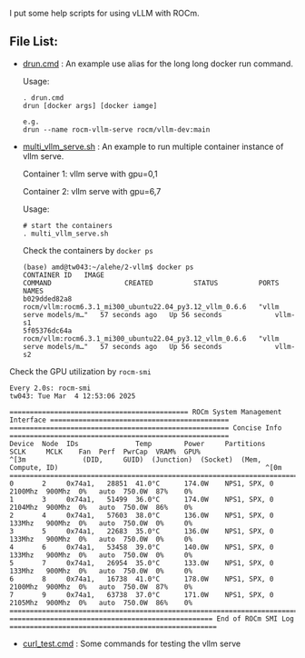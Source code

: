 I put some help scripts for using vLLM with ROCm.

## File List:

- [drun.cmd](drun.cmd) : An example use alias for the long long docker run command.

  Usage:
  
  ```shell
  . drun.cmd
  drun [docker args] [docker iamge]

  e.g.
  drun --name rocm-vllm-serve rocm/vllm-dev:main
  ```

- [multi_vllm_serve.sh](multi_vllm_serve.sh) : An example to run multiple container instance of vllm serve.
  
  Container 1: vllm serve with gpu=0,1

  Container 2: vllm serve with gpu=6,7

  Usage:
  
  ```shell
  # start the containers
  . multi_vllm_serve.sh
  ```

  Check the containers by `docker ps`

  ```shell
  (base) amd@tw043:~/alehe/2-vllm$ docker ps
  CONTAINER ID   IMAGE                                                     COMMAND                  CREATED          STATUS          PORTS     NAMES
  b029dded82a8   rocm/vllm:rocm6.3.1_mi300_ubuntu22.04_py3.12_vllm_0.6.6   "vllm serve models/m…"   57 seconds ago   Up 56 seconds             vllm-s1
  5f05376dc64a   rocm/vllm:rocm6.3.1_mi300_ubuntu22.04_py3.12_vllm_0.6.6   "vllm serve models/m…"   57 seconds ago   Up 56 seconds             vllm-s2
  ```


 Check the GPU utilization by `rocm-smi`
 
```shell
Every 2.0s: rocm-smi                                                                                                                              tw043: Tue Mar  4 12:53:06 2025

============================================ ROCm System Management Interface ============================================
====================================================== Concise Info ======================================================
Device  Node  IDs              Temp        Power     Partitions          SCLK     MCLK    Fan  Perf  PwrCap  VRAM%  GPU%
^[3m              (DID,     GUID)  (Junction)  (Socket)  (Mem, Compute, ID)                                                   ^[0m
==========================================================================================================================
0       2     0x74a1,   28851  41.0°C      174.0W    NPS1, SPX, 0        2100Mhz  900Mhz  0%   auto  750.0W  87%    0%
1       3     0x74a1,   51499  36.0°C      174.0W    NPS1, SPX, 0        2104Mhz  900Mhz  0%   auto  750.0W  86%    0%
2       4     0x74a1,   57603  38.0°C      136.0W    NPS1, SPX, 0        133Mhz   900Mhz  0%   auto  750.0W  0%     0%
3       5     0x74a1,   22683  35.0°C      136.0W    NPS1, SPX, 0        133Mhz   900Mhz  0%   auto  750.0W  0%     0%
4       6     0x74a1,   53458  39.0°C      140.0W    NPS1, SPX, 0        133Mhz   900Mhz  0%   auto  750.0W  0%     0%
5       7     0x74a1,   26954  35.0°C      133.0W    NPS1, SPX, 0        133Mhz   900Mhz  0%   auto  750.0W  0%     0%
6       8     0x74a1,   16738  41.0°C      178.0W    NPS1, SPX, 0        2100Mhz  900Mhz  0%   auto  750.0W  87%    0%
7       9     0x74a1,   63738  37.0°C      171.0W    NPS1, SPX, 0        2105Mhz  900Mhz  0%   auto  750.0W  86%    0%
==========================================================================================================================
================================================== End of ROCm SMI Log ===================================================
```




- [curl_test.cmd](curl_test.cmd) : Some commands for testing the vllm serve
